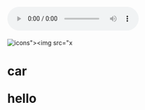 
 

# <audio controls onwaiting=alert(1)><source src=x type='"><src=x>
![icons"><img src="x](javascript:alert())
# <p>car<p>hello</p></p>
# <div></div>
# <div></div>
# <div></div>
# <div></div>
# <div></div>














